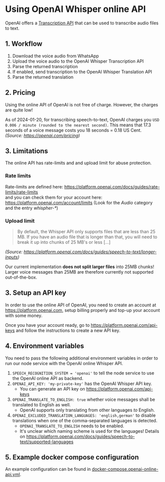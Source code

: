 # Using OpenAI Whisper online API

OpenAI offers a [Transcription API](https://platform.openai.com/docs/api-reference/audio/createTranscription) that can
be used to transcribe audio files
to text.

## 1. Workflow

1. Download the voice audio from WhatsApp
2. Upload the voice audio to the OpenAI Whisper Transcription API
3. Parse the returned transcription
4. If enabled, send transcription to the OpenAI Whisper Translation API
5. Parse the returned translation

## 2. Pricing

Using the online API of OpenAI is not free of charge.
However, the charges are quite low!

As of 2024-01-20, for transcribing speech-to-text, OpenAI charges
you `USD 0.006 / minute (rounded to the nearest second)`. This means that 17.3 seconds of a voice message costs you 18
seconds = 0.18 US Cent.  
_(Source: https://openai.com/pricing)_

## 3. Limitations

The online API has rate-limits and and upload limit for abuse protection.

### Rate limits

Rate-limits are defined here: https://platform.openai.com/docs/guides/rate-limits/rate-limits  
and you can check them for your account here: https://platform.openai.com/account/limits (Look for the _Audio_ category
and the entry _whispher-*_)

### Upload limit

> By default, the Whisper API only supports files that are less than 25 MB. If you have an audio file that is longer
> than that, you will need to break it up into chunks of 25 MB's or less [...]

_(Source: https://platform.openai.com/docs/guides/speech-to-text/longer-inputs)_

Our current implementation __does not split larger files__ into 25MB chunks!  
Larger voice messages than 25MB are therefore currently not supported out-of-the-box.

## 3. Setup an API key

In order to use the online API of OpenAI, you need to create an account at https://platform.openai.com, setup billing
properly and top-up your account with some money.

Once you have your account ready, go to https://platform.openai.com/api-keys and follow the instructions to create a new
API key.

## 4. Environment variables

You need to pass the following additional environment variables in order to run our node service with the OpenAI online
Whisper API.

1. `SPEECH_RECOGNITION_SYSTEM = 'openai'` to tell the node service to use the OpenAI online API as backend.
2. `OPENAI_API_KEY: 'my-private-key'` has the OpenAI Whisper API key.
    - You can generate an API key on https://platform.openai.com/api-keys
3. `OPENAI_TRANSLATE_TO_ENGLISH: true` whether voice messages shall be translated to English as well.
    - OpenAI supports only translating from other languages _to_ English.
4. `OPENAI_EXCLUDED_TRANSLATION_LANGUAGES: 'english,german'` to disable translations when one of the comma-separated
   languages is detected.
    - `OPENAI_TRANSLATE_TO_ENGLISH` needs to be enabled.
    - It's unclear which naming scheme is used for the languages! Details
      on https://platform.openai.com/docs/guides/speech-to-text/supported-languages

## 5. Example docker compose configuration

An example configuration can be found in [docker-compose.openai-online-api.yml](./docker-compose.openai-online-api.yml).